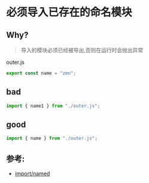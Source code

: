 # 必须导入已存在的命名模块

## Why?

> 导入的模块必须已经被导出,否则在运行时会抛出异常

outer.js

```js
export const name = "zmn";
```

## bad

```js
import { name1 } from "./outer.js";
```

## good

```js
import { name } from "./outer.js";
```

## 参考:

- [import/named](https://github.com/benmosher/eslint-plugin-import/blob/master/docs/rules/no-named-as-default.md)
